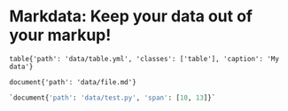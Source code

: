 # Markdata: Keep your data out of your markup!

`table{'path': 'data/table.yml', 'classes': ['table'], 'caption': 'My data'}`

`document{'path': 'data/file.md'}`

```python
`document{'path': 'data/test.py', 'span': [10, 13]}`
```

